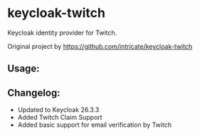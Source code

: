 # keycloak-twitch

Keycloak identity provider for Twitch.

Original project by https://github.com/intricate/keycloak-twitch

## Usage:


## Changelog:
- Updated to Keycloak 26.3.3
- Added Twitch Claim Support
- Added basic support for email verification by Twitch